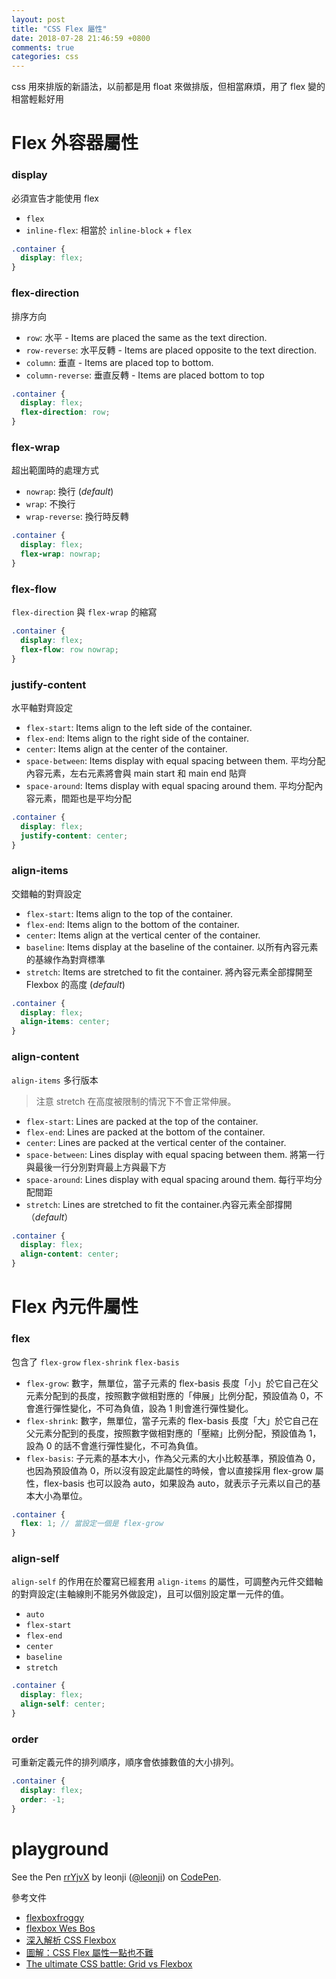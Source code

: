 ```yaml
---
layout: post
title: "CSS Flex 屬性"
date: 2018-07-28 21:46:59 +0800
comments: true
categories: css
---
```


css 用來排版的新語法，以前都是用 float 來做排版，但相當麻煩，用了 flex 變的相當輕鬆好用

<!-- more -->

# Flex 外容器屬性

### display

必須宣告才能使用 flex 

* `flex`
* `inline-flex`: 相當於 `inline-block` + `flex`

```scss
.container {
  display: flex;
}
```

### flex-direction

排序方向

* `row`: 水平 - Items are placed the same as the text direction.
* `row-reverse`: 水平反轉 - Items are placed opposite to the text direction.
* `column`: 垂直 - Items are placed top to bottom.
* `column-reverse`: 垂直反轉 - Items are placed bottom to top

```scss
.container {
  display: flex;
  flex-direction: row;
}
```

### flex-wrap

超出範圍時的處理方式

* `nowrap`: 換行 (*default*)
* `wrap`: 不換行
* `wrap-reverse`: 換行時反轉

```scss
.container {
  display: flex;
  flex-wrap: nowrap;
}
```

### flex-flow

`flex-direction` 與 `flex-wrap` 的縮寫

```scss
.container {
  display: flex;
  flex-flow: row nowrap;
}
```

### justify-content

水平軸對齊設定

* `flex-start`: Items align to the left side of the container.
* `flex-end`: Items align to the right side of the container.
* `center`: Items align at the center of the container.
* `space-between`: Items display with equal spacing between them. 平均分配內容元素，左右元素將會與 main start 和 main end 貼齊
* `space-around`: Items display with equal spacing around them. 平均分配內容元素，間距也是平均分配

```scss
.container {
  display: flex;
  justify-content: center;
}
```

### align-items

交錯軸的對齊設定

* `flex-start`: Items align to the top of the container. 
* `flex-end`: Items align to the bottom of the container.
* `center`: Items align at the vertical center of the container.
* `baseline`: Items display at the baseline of the container. 以所有內容元素的基線作為對齊標準
* `stretch`: Items are stretched to fit the container. 將內容元素全部撐開至 Flexbox 的高度 (*default*)

```scss
.container {
  display: flex;
  align-items: center;
}
```

### align-content

`align-items` 多行版本

> 注意 stretch 在高度被限制的情況下不會正常伸展。

* `flex-start`: Lines are packed at the top of the container.
* `flex-end`: Lines are packed at the bottom of the container.
* `center`: Lines are packed at the vertical center of the container.
* `space-between`: Lines display with equal spacing between them. 將第一行與最後一行分別對齊最上方與最下方
* `space-around`: Lines display with equal spacing around them. 每行平均分配間距
* `stretch`: Lines are stretched to fit the container.內容元素全部撐開（*default*）

```scss
.container {
  display: flex;
  align-content: center;
}
```

# Flex 內元件屬性

### flex

包含了 `flex-grow` `flex-shrink` `flex-basis`

*  `flex-grow`: 數字，無單位，當子元素的 flex-basis 長度「小」於它自己在父元素分配到的長度，按照數字做相對應的「伸展」比例分配，預設值為 0，不會進行彈性變化，不可為負值，設為 1 則會進行彈性變化。
*  `flex-shrink`: 數字，無單位，當子元素的 flex-basis 長度「大」於它自己在父元素分配到的長度，按照數字做相對應的「壓縮」比例分配，預設值為 1，設為 0 的話不會進行彈性變化，不可為負值。
*  `flex-basis`: 子元素的基本大小，作為父元素的大小比較基準，預設值為 0，也因為預設值為 0，所以沒有設定此屬性的時候，會以直接採用 flex-grow 屬性，flex-basis 也可以設為 auto，如果設為 auto，就表示子元素以自己的基本大小為單位。

```scss
.container {
  flex: 1; // 當設定一個是 flex-grow
}
```

### align-self

`align-self` 的作用在於覆寫已經套用 `align-items` 的屬性，可調整內元件交錯軸的對齊設定(主軸線則不能另外做設定)，且可以個別設定單一元件的值。

* `auto`
* `flex-start`
* `flex-end`
* `center`
* `baseline`
* `stretch`

```scss
.container {
  display: flex;
  align-self: center;
}
```

### order

可重新定義元件的排列順序，順序會依據數值的大小排列。

```scss
.container {
  display: flex;
  order: -1;
}
```

# playground

<p data-height="265" data-theme-id="0" data-slug-hash="rrYjvX" data-default-tab="css,result" data-user="leonji" data-pen-title="rrYjvX" class="codepen">See the Pen <a href="https://codepen.io/leonji/pen/rrYjvX/">rrYjvX</a> by leonji (<a href="https://codepen.io/leonji">@leonji</a>) on <a href="https://codepen.io">CodePen</a>.</p>
<script async src="https://static.codepen.io/assets/embed/ei.js"></script>

參考文件

* [flexboxfroggy](https://flexboxfroggy.com/)
* [flexbox Wes Bos](https://flexbox.io/)
* [深入解析 CSS Flexbox ](http://www.oxxostudio.tw/articles/201501/css-flexbox.html)
* [圖解：CSS Flex 屬性一點也不難](https://wcc723.github.io/css/2017/07/21/css-flex/)
* [The ultimate CSS battle: Grid vs Flexbox](https://hackernoon.com/the-ultimate-css-battle-grid-vs-flexbox-d40da0449faf)

